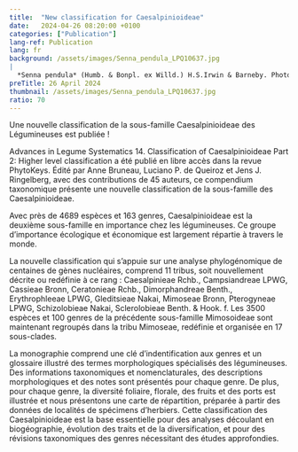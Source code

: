 ```yaml
---
title:  "New classification for Caesalpinioideae"
date:   2024-04-26 08:20:00 +0100
categories: ["Publication"]
lang-ref: Publication
lang: fr
background: /assets/images/Senna_pendula_LPQ10637.jpg
|
  *Senna pendula* (Humb. & Bonpl. ex Willd.) H.S.Irwin & Barneby. Photo by Luciano P. de Queiroz
preTitle: 26 April 2024
thumbnail: /assets/images/Senna_pendula_LPQ10637.jpg
ratio: 70
---
```


Une nouvelle classification de la sous-famille Caesalpinioideae des Légumineuses est publiée !

Advances in Legume Systematics 14. Classification of Caesalpinioideae Part 2: Higher level classification a été publié en libre accès dans la revue PhytoKeys. Édité par Anne Bruneau, Luciano P. de Queiroz et Jens J. Ringelberg, avec des contributions de 45 auteurs, ce compendium taxonomique présente une nouvelle classification de la sous-famille des Caesalpinioideae. 

Avec près de 4689 espèces et 163 genres, Caesalpinioideae est la deuxième sous-famille en importance chez les légumineuses. Ce groupe d’importance écologique et économique est largement répartie à travers le monde. 

La nouvelle classification qui s’appuie sur une analyse phylogénomique de centaines de gènes nucléaires, comprend 11 tribus, soit nouvellement décrite ou redéfinie à ce rang : Caesalpinieae Rchb., Campsiandreae LPWG, Cassieae Bronn, Ceratonieae Rchb., Dimorphandreae Benth., Erythrophleeae LPWG, Gleditsieae Nakai, Mimoseae Bronn, Pterogyneae LPWG, Schizolobieae Nakai, Sclerolobieae Benth. & Hook. f. Les 3500 espèces et 100 genres de la précédente sous-famille Mimosoideae sont maintenant regroupés dans la tribu Mimoseae, redéfinie et organisée en 17 sous-clades. 

La monographie comprend une clé d’indentification aux genres et un glossaire illustré des termes morphologiques spécialisés des légumineuses. Des informations taxonomiques et nomenclaturales, des descriptions morphologiques et des notes sont présentés pour chaque genre. De plus, pour chaque genre, la diversité foliaire, florale, des fruits et des ports est illustrée et nous présentons une carte de répartition, préparée à partir des données de localités de spécimens d’herbiers. Cette classification des Caesalpinioideae est la base essentielle pour des analyses découlant en biogéographie, évolution des traits et de la diversification, et pour des révisions taxonomiques des genres nécessitant des études approfondies.


